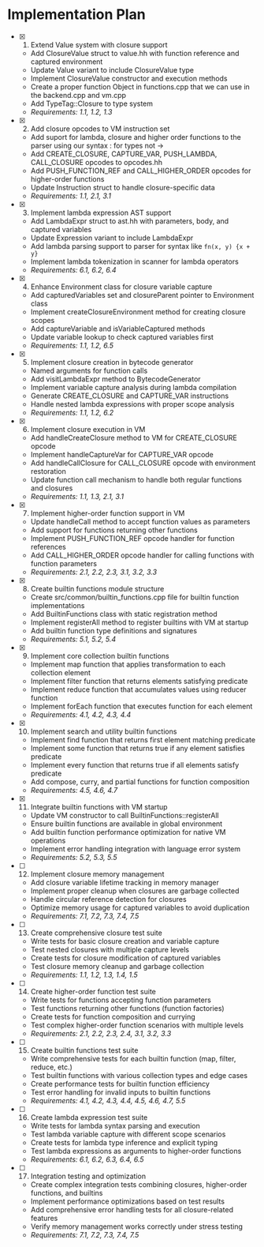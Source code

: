 # Implementation Plan

- [x] 1. Extend Value system with closure support














  - Add ClosureValue struct to value.hh with function reference and captured environment
  - Update Value variant to include ClosureValue type
  - Implement ClosureValue constructor and execution methods
  - Create a proper function Object in functions.cpp that we can use in the backend.cpp and vm.cpp   
  - Add TypeTag::Closure to type system
  - _Requirements: 1.1, 1.2, 1.3_

- [x] 2. Add closure opcodes to VM instruction set






  - Add suport for lambda, closure and higher order functions to the parser using our syntax : for types not ->
  - Add CREATE_CLOSURE, CAPTURE_VAR, PUSH_LAMBDA, CALL_CLOSURE opcodes to opcodes.hh
  - Add PUSH_FUNCTION_REF and CALL_HIGHER_ORDER opcodes for higher-order functions
  - Update Instruction struct to handle closure-specific data
  - _Requirements: 1.1, 2.1, 3.1_

- [x] 3. Implement lambda expression AST support





  - Add LambdaExpr struct to ast.hh with parameters, body, and captured variables
  - Update Expression variant to include LambdaExpr
  - Add lambda parsing support to parser for syntax like `fn(x, y) {x + y}`
  - Implement lambda tokenization in scanner for lambda operators
  - _Requirements: 6.1, 6.2, 6.4_

- [x] 4. Enhance Environment class for closure variable capture






  - Add capturedVariables set and closureParent pointer to Environment class
  - Implement createClosureEnvironment method for creating closure scopes
  - Add captureVariable and isVariableCaptured methods
  - Update variable lookup to check captured variables first
  - _Requirements: 1.1, 1.2, 6.5_

- [x] 5. Implement closure creation in bytecode generator



  - Named arguments for function calls
  - Add visitLambdaExpr method to BytecodeGenerator
  - Implement variable capture analysis during lambda compilation
  - Generate CREATE_CLOSURE and CAPTURE_VAR instructions
  - Handle nested lambda expressions with proper scope analysis
  - _Requirements: 1.1, 1.2, 6.2_

- [x] 6. Implement closure execution in VM
  - Add handleCreateClosure method to VM for CREATE_CLOSURE opcode
  - Implement handleCaptureVar for CAPTURE_VAR opcode
  - Add handleCallClosure for CALL_CLOSURE opcode with environment restoration
  - Update function call mechanism to handle both regular functions and closures
  - _Requirements: 1.1, 1.3, 2.1, 3.1_

- [x] 7. Implement higher-order function support in VM
  - Update handleCall method to accept function values as parameters
  - Add support for functions returning other functions
  - Implement PUSH_FUNCTION_REF opcode handler for function references
  - Add CALL_HIGHER_ORDER opcode handler for calling functions with function parameters
  - _Requirements: 2.1, 2.2, 2.3, 3.1, 3.2, 3.3_

- [x] 8. Create builtin functions module structure




  - Create src/common/builtin_functions.cpp file for builtin function implementations
  - Add BuiltinFunctions class with static registration method
  - Implement registerAll method to register builtins with VM at startup
  - Add builtin function type definitions and signatures
  - _Requirements: 5.1, 5.2, 5.4_

- [x] 9. Implement core collection builtin functions






  - Implement map function that applies transformation to each collection element
  - Implement filter function that returns elements satisfying predicate
  - Implement reduce function that accumulates values using reducer function
  - Implement forEach function that executes function for each element
  - _Requirements: 4.1, 4.2, 4.3, 4.4_

- [x] 10. Implement search and utility builtin functions




  - Implement find function that returns first element matching predicate
  - Implement some function that returns true if any element satisfies predicate
  - Implement every function that returns true if all elements satisfy predicate
  - Add compose, curry, and partial functions for function composition
  - _Requirements: 4.5, 4.6, 4.7_

- [x] 11. Integrate builtin functions with VM startup






  - Update VM constructor to call BuiltinFunctions::registerAll
  - Ensure builtin functions are available in global environment
  - Add builtin function performance optimization for native VM operations
  - Implement error handling integration with language error system
  - _Requirements: 5.2, 5.3, 5.5_

- [ ] 12. Implement closure memory management
  - Add closure variable lifetime tracking in memory manager
  - Implement proper cleanup when closures are garbage collected
  - Handle circular reference detection for closures
  - Optimize memory usage for captured variables to avoid duplication
  - _Requirements: 7.1, 7.2, 7.3, 7.4, 7.5_

- [ ] 13. Create comprehensive closure test suite
  - Write tests for basic closure creation and variable capture
  - Test nested closures with multiple capture levels
  - Create tests for closure modification of captured variables
  - Test closure memory cleanup and garbage collection
  - _Requirements: 1.1, 1.2, 1.3, 1.4, 1.5_

- [ ] 14. Create higher-order function test suite
  - Write tests for functions accepting function parameters
  - Test functions returning other functions (function factories)
  - Create tests for function composition and currying
  - Test complex higher-order function scenarios with multiple levels
  - _Requirements: 2.1, 2.2, 2.3, 2.4, 3.1, 3.2, 3.3_

- [ ] 15. Create builtin functions test suite
  - Write comprehensive tests for each builtin function (map, filter, reduce, etc.)
  - Test builtin functions with various collection types and edge cases
  - Create performance tests for builtin function efficiency
  - Test error handling for invalid inputs to builtin functions
  - _Requirements: 4.1, 4.2, 4.3, 4.4, 4.5, 4.6, 4.7, 5.5_

- [ ] 16. Create lambda expression test suite
  - Write tests for lambda syntax parsing and execution
  - Test lambda variable capture with different scope scenarios
  - Create tests for lambda type inference and explicit typing
  - Test lambda expressions as arguments to higher-order functions
  - _Requirements: 6.1, 6.2, 6.3, 6.4, 6.5_

- [ ] 17. Integration testing and optimization
  - Create complex integration tests combining closures, higher-order functions, and builtins
  - Implement performance optimizations based on test results
  - Add comprehensive error handling tests for all closure-related features
  - Verify memory management works correctly under stress testing
  - _Requirements: 7.1, 7.2, 7.3, 7.4, 7.5_